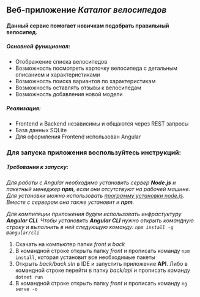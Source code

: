 ## Веб-приложение *Каталог велосипедов*
#### Данный сервис помогает новичкам подобрать правильный велосипед.

##### Основной функционал:
- Отображение списка велосипедов
- Возможность посмотреть карточку велосипеда с детальным описанием и характеристиками
- Возможность поиска вариантов по характеристикам
- Возможность оставлять отзывы к велосипедам
- Возможность добавления новой модели

##### Реализация:
- Frontend и Backend независимы и общаются через REST запросы
- База данных SQLite
- Для оформления Frontend использован Angular

### Для запуска приложения воспользуйтесь инструкций:

##### *Требования к запуску:*

*Для работы с Angular необходимо установить сервер **Node.js** и пакетный менеджер **npm**, 
если они отсутствуют на рабочей машине. Для установки можно использовать [программу 
установки node.js](https://nodejs.org/en/). Вместе с сервером она также установит и **npm**.*

*Для компиляции приложения будем использовать инфрастуктуру **Angular CLI**. 
Чтобы установить **Angular CLI** нужно открыть командную строку и выполнить в ней следующую команду:
`npm install -g @angular/cli`*

1. Скачать на компьютер папки *front* и *back*
2. В командной строке открыть папку *front* и прописать команду `npm install`, которая установит все необходимые пакеты
3. Открыть *back/back.sln* в IDE и запустить приложение **API**. Либо в командной строке перейти в папку *back/api* и прописать команду `dotnet run`
4. В командной строке открыть папку *front* и прописать команду `ng serve -o`
